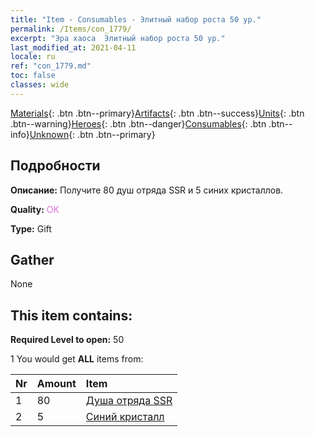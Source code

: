```yaml
---
title: "Item - Consumables - Элитный набор роста 50 ур."
permalink: /Items/con_1779/
excerpt: "Эра хаоса  Элитный набор роста 50 ур."
last_modified_at: 2021-04-11
locale: ru
ref: "con_1779.md"
toc: false
classes: wide
---
```

 [Materials](/ru/Items/){: .btn .btn--primary}[Artifacts](/ru/Items/Artifacts/){: .btn .btn--success}[Units](/ru/Items/Units/){: .btn .btn--warning}[Heroes](/ru/Items/Heroes/){: .btn .btn--danger}[Consumables](/ru/Items/Consumables/){: .btn .btn--info}[Unknown](/ru/Items/Unknown/){: .btn .btn--primary}

## Подробности
 **Описание:** Получите 80 душ отряда SSR и 5 синих кристаллов.

 **Quality:** <span style="color: #DA70D6">OK</span>

 **Type:** Gift

## Gather

  None

## This item contains:

 **Required Level to open:** 50

 1 You would get **ALL** items  from:

  | Nr | Amount |     Item    |
  |:---|:-------|:------------|
  | 1 | 80 | [Душа отряда SSR](/ru/Items/con_535/) | 
  | 2 | 5 | [Синий кристалл](/ru/Items/con_716/) | 
